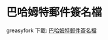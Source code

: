 # 巴哈姆特郵件簽名檔

greasyfork 下載: [巴哈姆特郵件簽名檔](https://greasyfork.org/zh-TW/scripts/39666-%E5%B7%B4%E5%93%88%E5%A7%86%E7%89%B9%E9%83%B5%E4%BB%B6%E7%B0%BD%E5%90%8D%E6%AA%94)

